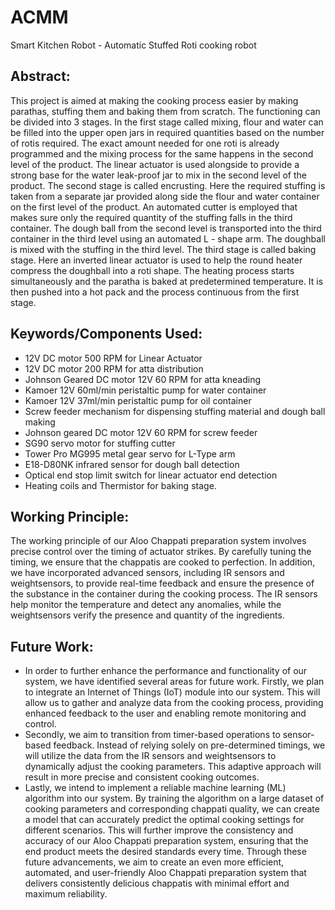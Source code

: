 # ACMM
Smart Kitchen Robot - Automatic Stuffed Roti cooking robot

## Abstract:
This project is aimed at making the cooking process easier by making parathas, stuffing them and baking them from scratch. The functioning can be divided into 3 stages. In the first stage called mixing, flour and water can be filled into the upper open jars in required quantities based on the number of rotis required. The exact amount needed for one roti is already programmed and the mixing process for the same happens in the second level of the product. The linear actuator is used alongside to provide a strong base for the water leak-proof jar to mix in the second level of the product. The second stage is called encrusting. Here the required stuffing is taken from a separate jar provided along side the flour and water container on the first level of the product. An automated cutter is employed that makes sure only the required quantity of the stuffing falls in the third container. The dough ball from the second level is transported into the third container in the third level using an automated L - shape arm. The doughball is mixed with the stuffing in the third level. The third stage is called baking stage. Here an inverted linear actuator is used to help the round heater compress the doughball into a roti shape. The heating process starts simultaneously and the paratha is baked at predetermined temperature. It is then pushed into a hot pack and the process continuous from the first stage.

## Keywords/Components Used:
 * 12V DC motor 500 RPM for Linear Actuator 
 * 12V DC motor 200 RPM for atta distribution 
 * Johnson Geared DC motor 12V 60 RPM for atta kneading
 * Kamoer 12V 60ml/min peristaltic pump for water container
 * Kamoer 12V 37ml/min peristaltic pump for oil container 
 * Screw feeder mechanism for dispensing stuffing material and dough ball making 
 * Johnson geared DC motor 12V 60 RPM for screw feeder 
 * SG90 servo motor for stuffing cutter 
 * Tower Pro MG995 metal gear servo for L-Type arm 
 * E18-D80NK infrared sensor for dough ball detection 
 * Optical end stop limit switch for linear actuator end detection 
 * Heating coils and Thermistor for baking stage.

## Working Principle:
The working principle of our Aloo Chappati preparation system involves precise control over the timing of actuator strikes. By carefully tuning the timing, we ensure that the chappatis are cooked to perfection. In addition, we have incorporated advanced sensors, including IR sensors and weightsensors, to provide real-time feedback and ensure the presence of the substance in the container during the cooking process. The IR sensors help monitor the temperature and detect any anomalies, while the weightsensors verify the presence and quantity of the ingredients.

## Future Work:
* In order to further enhance the performance and functionality of our system, we have identified several areas for future work. Firstly, we plan to integrate an Internet of Things (IoT) module into our system. This will allow us to gather and analyze data from the cooking process, providing enhanced feedback to the user and enabling remote monitoring and control.
* Secondly, we aim to transition from timer-based operations to sensor-based feedback. Instead of relying solely on pre-determined timings, we will utilize the data from the IR sensors and weightsensors to dynamically adjust the cooking parameters. This adaptive approach will result in more precise and consistent cooking outcomes.
* Lastly, we intend to implement a reliable machine learning (ML) algorithm into our system. By training the algorithm on a large dataset of cooking parameters and corresponding chappati quality, we can create a model that can accurately predict the optimal cooking settings for different scenarios. This will further improve the consistency and accuracy of our Aloo Chappati preparation system, ensuring that the end product meets the desired standards every time.
Through these future advancements, we aim to create an even more efficient, automated, and user-friendly Aloo Chappati preparation system that delivers consistently delicious chappatis with minimal effort and maximum reliability.


